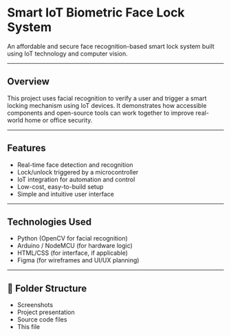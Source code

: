 # Smart IoT Biometric Face Lock System

An affordable and secure face recognition-based smart lock system built using IoT technology and computer vision.

---

## Overview

This project uses facial recognition to verify a user and trigger a smart locking mechanism using IoT devices. It demonstrates how accessible components and open-source tools can work together to improve real-world home or office security.

---

## Features

- Real-time face detection and recognition
- Lock/unlock triggered by a microcontroller
- IoT integration for automation and control
- Low-cost, easy-to-build setup
- Simple and intuitive user interface

---

## Technologies Used

- Python (OpenCV for facial recognition)
- Arduino / NodeMCU (for hardware logic)
- HTML/CSS (for interface, if applicable)
- Figma (for wireframes and UI/UX planning)

---

## 📂 Folder Structure

- Screenshots
- Project presentation
- Source code files
- This file

